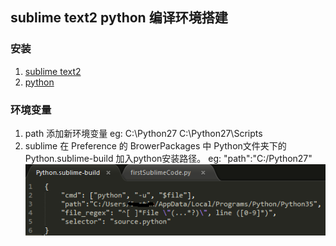 ## sublime text2 python 编译环境搭建
### 安装
  1. [sublime text2](https://www.sublimetext.com/2)
  2. [python](https://www.python.org/downloads/release/python-2712/)
### 环境变量
  1. path 添加新环境变量 eg: C:\Python27  C:\Python27\Scripts
  2. sublime 在 Preference 的 BrowerPackages 中 Python文件夹下的 Python.sublime-build
     加入python安装路径。 eg: "path":"C:/Python27"
     ![example](https://raw.githubusercontent.com/jiucko/PYTHON/master/pic_src/688865-20171031224421326-1865799491.png)
